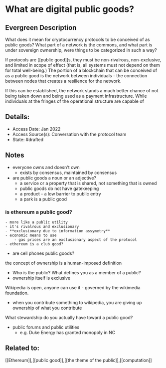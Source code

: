 # What are digital public goods?
## Evergreen Description
What does it mean for cryptocurrency protocols to be conceived of as public goods? What part of a network is the commons, and what part is under sovereign ownership, were things to be categorized in such a way?

If protocols are [[public good]]s, they must be non-rivalrous, non-exclusive, and limited in scope of effect (that is, all systems must not depend on them for total well-being.) The portion of a blockchain that can be conceived of as a public good is the network between individuals - the connection between nodes that creates a resilience for the network. 

If this can be established, the network stands a much better chance of not being taken down and being used as a payment infrastructure. While individuals at the fringes of the operational structure are capable of 
## Details:
- Access Date: Jan 2022
- Access Source(s): Conversation with the protocol team
- State: #drafted

## Notes

- everyone owns and doesn't own
	- exists by consensus, maintained by consensus
- are public goods a noun or an adjective?
	- a service or a property that is shared, not something that is owned
	- public goods do not have gatekeeping
	- a product - a low barrier to public entry
	- a park is a public good
### is ethereum a public good?
	- more like a public utility
	- it's rivalrous and exclusionary
	- **exclusionary due to information assymetry**
	- economic means to use
		- gas prices are an exclusionary aspect of the protocol
	- ethereum is a club good?
- are cell phones public goods?

the concept of ownership is a human-imposed definition
- Who is the public? What defines you as a member of a public?
- ownership itself is exclusive

Wikipedia is open, anyone can use it - governed by the wikimedia foundation.
- when you contribute something to wikipedia, you are giving up ownership of what you contribute

What stewardship do you actually have toward a public good?
- public forums and public utilities
	- e.g. Duke Energy has granted monopoly in NC
## Related to: 
[[Ethereum]],[[public good]],[[the theme of the public]],[[computation]]
